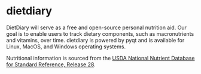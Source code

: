 # dietdiary

DietDiary will serve as a free and open-source personal nutrition aid. Our goal is to enable users to track dietary
components, such as macronutrients and vitamins, over time. dietdiary is powered by pyqt and is available for Linux, MacOS, and Windows operating systems.

Nutritional information is sourced from the [USDA National Nutrient Database for Standard Reference, Release 28](https://www.ars.usda.gov/northeast-area/beltsville-md-bhnrc/beltsville-human-nutrition-research-center/methods-and-application-of-food-composition-laboratory/mafcl-site-pages/sr17-sr28/).
